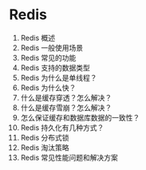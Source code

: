 # Redis

1. Redis 概述
2. Redis 一般使用场景
3. Redis 常见的功能
4. Redis 支持的数据类型
5. Redis 为什么是单线程？
6. Redis 为什么快？
7. 什么是缓存穿透？怎么解决？
8. 什么是缓存雪崩？怎么解决？
9. 怎么保证缓存和数据库数据的一致性？
10. Redis 持久化有几种方式？
11. Redis 分布式锁
12. Redis 淘汰策略
13. Redis 常见性能问题和解决方案

